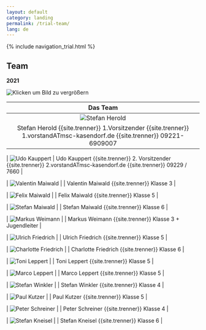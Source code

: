 ```yaml
---
layout: default
category: landing
permalink: /trial-team/
lang: de
---
```


{% include navigation_trial.html %}

## Team
**2021**

![Klicken um Bild zu vergrößern](https://raw.githubusercontent.com/msc-kasendorf/docker/master/docs/download/20201231_Gruppenbild.jpg)

| Das Team |
|:--------:|
| ![Stefan Herold](https://lh3.googleusercontent.com/T5SHb4qb7OIfhZl8_a7RzI-yXdb7ESqFgkbi0_u3lTQ=w181-h222-p-no) |
| Stefan Herold {{site.trenner}} 1.Vorsitzender {{site.trenner}} 1.vorstandATmsc-kasendorf.de {{site.trenner}} 09221-6909007 |

| ![Udo Kauppert](https://lh4.googleusercontent.com/3li14t_HWAZ5lkrMtZ8fPWJzO-0wEe83z-m2oqlrZro=w150-h193-p-no)
| Udo Kauppert {{site.trenner}} 2. Vorsitzender {{site.trenner}} 2.vorstandATmsc-kasendorf.de {{site.trenner}}  09229 / 7660 |

| ![Valentin Maiwald](https://raw.githubusercontent.com/msc-kasendorf/docker/master/docs/download/20201231_01_Maiwald_Valentin.jpg) |
| Valentin Maiwald {{site.trenner}} Klasse 3 |

|  ![Felix Maiwald](http://raw.githubusercontent.com/msc-kasendorf/docker/master/docs/download/20201231_02_Maiwald_Felix.jpg) |
| Felix Maiwald {{site.trenner}} Klasse 5 |

|  ![Stefan Maiwald](http://raw.githubusercontent.com/msc-kasendorf/docker/master/docs/download/20201231_03_Maiwald_Stefan.jpg) |
| Stefan Maiwald {{site.trenner}} Klasse 6 |

| ![Markus Weimann](https://lh6.googleusercontent.com/LGm-nV2_UCrz-q-8oe6hL604oCe_ky_gPkV2HdnmMJ8=w137-h207-p-no) |
| Markus Weimann {{site.trenner}} Klasse 3 + Jugendleiter |

| ![Ulrich Friedrich](https://raw.githubusercontent.com/msc-kasendorf/docker/master/docs/download/20201231_04_Friedrich_Ulrich.jpg) |
| Ulrich Friedrich {{site.trenner}} Klasse 5 |

| ![Charlotte Friedrich](https://raw.githubusercontent.com/msc-kasendorf/docker/master/docs/download/20201231_05_Friedrich_Charlotte.jpg) |
| Charlotte Friedrich {{site.trenner}} Klasse 6 |

| ![Toni Leppert](https://raw.githubusercontent.com/msc-kasendorf/docker/master/docs/download/20201231_06_Leppert_Toni.jpg) |
| Toni Leppert {{site.trenner}} Klasse 5 |

| ![Marco Leppert](https://raw.githubusercontent.com/msc-kasendorf/docker/master/docs/download/20201231_07_Leppert_Marco.jpg) |
| Marco Leppert {{site.trenner}} Klasse 5 |

| ![Stefan Winkler](https://raw.githubusercontent.com/msc-kasendorf/docker/master/docs/download/20201231_08_Winkler_Stefan.jpg) |
| Stefan Winkler {{site.trenner}} Klasse 4 |

| ![Paul Kutzer](https://raw.githubusercontent.com/msc-kasendorf/docker/master/docs/download/20201231_09_Kutzer_Paul.jpg) |
| Paul Kutzer {{site.trenner}} Klasse 5 |

| ![Peter Schreiner](https://raw.githubusercontent.com/msc-kasendorf/docker/master/docs/download/20201231_10_Schreiner_Peter.jpg) |
| Peter Schreiner {{site.trenner}} Klasse 4 |

| ![Stefan Kneisel](https://raw.githubusercontent.com/msc-kasendorf/docker/master/docs/download/20201231_11_Kneisel_Stefan.jpg) |
| Stefan Kneisel {{site.trenner}} Klasse 6 |
